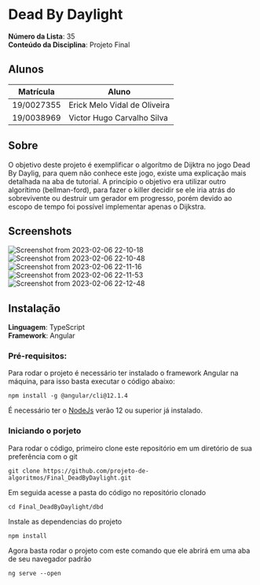 # Dead By Daylight

**Número da Lista**: 35<br>
**Conteúdo da Disciplina**: Projeto Final<br>

## Alunos
|Matrícula | Aluno |
| -- | -- |
| 19/0027355 |  Erick Melo Vidal de Oliveira |
| 19/0038969 |  Victor Hugo Carvalho Silva |

## Sobre 
O objetivo deste projeto é exemplificar o algorítmo de Dijktra no jogo Dead By Daylig, para quem não conhece este jogo, existe uma explicação mais detalhada na aba de tutorial. A princípio o objetivo era utilizar outro algorítimo (bellman-ford), para fazer o killer decidir se ele iria atrás do sobrevivente ou destruir um gerador em progresso, porém devido ao escopo de tempo foi possível implementar apenas o Dijkstra.

## Screenshots

![Screenshot from 2023-02-06 22-10-18](https://user-images.githubusercontent.com/48844857/217122814-3e056863-c0e5-4ebd-8c94-d15af4b53c23.png)
![Screenshot from 2023-02-06 22-10-48](https://user-images.githubusercontent.com/48844857/217122819-67fc3f76-e0d4-4fc0-a9c5-2cb59f19b34b.png)
![Screenshot from 2023-02-06 22-11-16](https://user-images.githubusercontent.com/48844857/217122821-16566e7b-f07c-4143-aab7-41eab036db06.png)
![Screenshot from 2023-02-06 22-11-53](https://user-images.githubusercontent.com/48844857/217122822-04d08708-864d-40a4-84f5-dc9846f46e43.png)
![Screenshot from 2023-02-06 22-12-48](https://user-images.githubusercontent.com/48844857/217122823-0aee9730-cfa2-4331-b817-5caed99313d2.png)


## Instalação 
**Linguagem**: TypeScript<br>
**Framework**: Angular<br>

### Pré-requisitos:
Para rodar o projeto é necessário ter instalado o framework Angular na máquina, para isso basta executar o código abaixo:

`npm install -g @angular/cli@12.1.4`
 
É necessário ter o [NodeJs](https://nodejs.org/en/download/) verão 12 ou superior já instalado.

### Iniciando o porjeto
Para rodar o código, primeiro clone este repositório em um diretório de sua preferência com o git

`git clone https://github.com/projeto-de-algoritmos/Final_DeadByDaylight.git`

Em seguida acesse a pasta do código no repositório clonado

`cd Final_DeadByDaylight/dbd`

Instale as dependencias do projeto

`npm install`

Agora basta rodar o projeto com este comando que ele abrirá em uma aba de seu navegador padrão

`ng serve --open`



